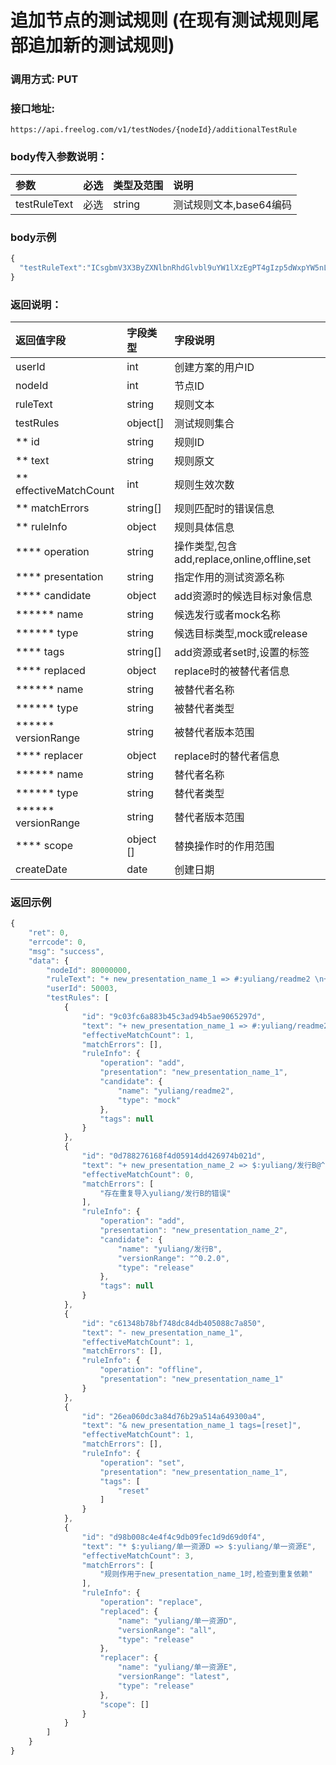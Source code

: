 # 追加节点的测试规则 (在现有测试规则尾部追加新的测试规则)

### 调用方式: PUT

### 接口地址:

```
https://api.freelog.com/v1/testNodes/{nodeId}/additionalTestRule
```

### body传入参数说明：

| 参数 | 必选 | 类型及范围 | 说明 |
| :--- | :--- | :--- | :--- |
| testRuleText | 必选 | string | 测试规则文本,base64编码  |


### body示例

```js
{
  "testRuleText":"ICsgbmV3X3ByZXNlbnRhdGlvbl9uYW1lXzEgPT4gIzp5dWxpYW5nL3JlYWRtZTIgKyBuZXdfcHJlc2VudGF0aW9uX25hbWVfMiA9PiAkOnl1bGlhbmcv5Y+R6KGMQkBeMC4yLjAgLSBuZXdfcHJlc2VudGF0aW9uX25hbWVfMSAmIG5ld19wcmVzZW50YXRpb25fbmFtZV8xIHRhZ3M9W3Jlc2V0XSAqICQ6eXVsaWFuZy/ljZXkuIDotYTmupBEID0+ICQ6eXVsaWFuZy/ljZXkuIDotYTmupBFQDAuMS4w"
}
```

### 返回说明：

| 返回值字段 | 字段类型 | 字段说明 |
| :--- | :--- | :--- |
| userId | int| 创建方案的用户ID |
| nodeId | int| 节点ID |
| ruleText|string|规则文本|
| testRules| object[]| 测试规则集合|
| ** id | string | 规则ID |
| ** text | string | 规则原文 |
| ** effectiveMatchCount | int | 规则生效次数 |
| ** matchErrors | string[] | 规则匹配时的错误信息 |
| ** ruleInfo | object | 规则具体信息 |
| **** operation | string | 操作类型,包含add,replace,online,offline,set|
| **** presentation | string | 指定作用的测试资源名称|
| **** candidate | object | add资源时的候选目标对象信息 |
| ****** name | string | 候选发行或者mock名称 |
| ****** type | string | 候选目标类型,mock或release |
| **** tags | string[] | add资源或者set时,设置的标签 |
| **** replaced | object | replace时的被替代者信息  |
| ****** name | string | 被替代者名称 |
| ****** type | string | 被替代者类型 |
| ****** versionRange | string | 被替代者版本范围 |
| **** replacer | object | replace时的替代者信息  |
| ****** name | string | 替代者名称 |
| ****** type | string | 替代者类型 |
| ****** versionRange | string | 替代者版本范围 |
| **** scope | object [] | 替换操作时的作用范围 |
| createDate| date|创建日期|


### 返回示例

```js
{
    "ret": 0,
    "errcode": 0,
    "msg": "success",
    "data": {
        "nodeId": 80000000,
        "ruleText": "+ new_presentation_name_1 => #:yuliang/readme2 \n+ new_presentation_name_2 => $:yuliang/发行B@^0.2.0 \n- new_presentation_name_1 \n& new_presentation_name_1 tags=[reset] \n* $:yuliang/单一资源D => $:yuliang/单一资源E",
        "userId": 50003,
        "testRules": [
            {
                "id": "9c03fc6a883b45c3ad94b5ae9065297d",
                "text": "+ new_presentation_name_1 => #:yuliang/readme2",
                "effectiveMatchCount": 1,
                "matchErrors": [],
                "ruleInfo": {
                    "operation": "add",
                    "presentation": "new_presentation_name_1",
                    "candidate": {
                        "name": "yuliang/readme2",
                        "type": "mock"
                    },
                    "tags": null
                }
            },
            {
                "id": "0d788276168f4d05914dd426974b021d",
                "text": "+ new_presentation_name_2 => $:yuliang/发行B@^0.2.0",
                "effectiveMatchCount": 0,
                "matchErrors": [
                    "存在重复导入yuliang/发行B的错误"
                ],
                "ruleInfo": {
                    "operation": "add",
                    "presentation": "new_presentation_name_2",
                    "candidate": {
                        "name": "yuliang/发行B",
                        "versionRange": "^0.2.0",
                        "type": "release"
                    },
                    "tags": null
                }
            },
            {
                "id": "c61348b78bf748dc84db405088c7a850",
                "text": "- new_presentation_name_1",
                "effectiveMatchCount": 1,
                "matchErrors": [],
                "ruleInfo": {
                    "operation": "offline",
                    "presentation": "new_presentation_name_1"
                }
            },
            {
                "id": "26ea060dc3a84d76b29a514a649300a4",
                "text": "& new_presentation_name_1 tags=[reset]",
                "effectiveMatchCount": 1,
                "matchErrors": [],
                "ruleInfo": {
                    "operation": "set",
                    "presentation": "new_presentation_name_1",
                    "tags": [
                        "reset"
                    ]
                }
            },
            {
                "id": "d98b008c4e4f4c9db09fec1d9d69d0f4",
                "text": "* $:yuliang/单一资源D => $:yuliang/单一资源E",
                "effectiveMatchCount": 3,
                "matchErrors": [
                    "规则作用于new_presentation_name_1时,检查到重复依赖"
                ],
                "ruleInfo": {
                    "operation": "replace",
                    "replaced": {
                        "name": "yuliang/单一资源D",
                        "versionRange": "all",
                        "type": "release"
                    },
                    "replacer": {
                        "name": "yuliang/单一资源E",
                        "versionRange": "latest",
                        "type": "release"
                    },
                    "scope": []
                }
            }
        ]
    }
}
```